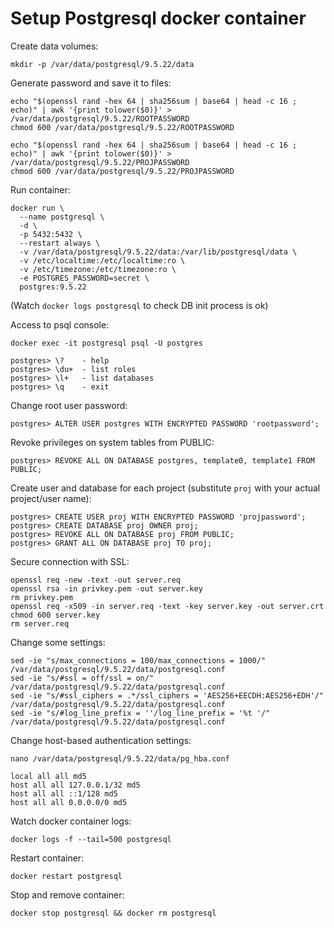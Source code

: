 # Setup Postgresql docker container

Create data volumes:

    mkdir -p /var/data/postgresql/9.5.22/data

Generate password and save it to files:

    echo "$(openssl rand -hex 64 | sha256sum | base64 | head -c 16 ; echo)" | awk '{print tolower($0)}' > /var/data/postgresql/9.5.22/ROOTPASSWORD
    chmod 600 /var/data/postgresql/9.5.22/ROOTPASSWORD

    echo "$(openssl rand -hex 64 | sha256sum | base64 | head -c 16 ; echo)" | awk '{print tolower($0)}' > /var/data/postgresql/9.5.22/PROJPASSWORD
    chmod 600 /var/data/postgresql/9.5.22/PROJPASSWORD

Run container:

    docker run \
      --name postgresql \
      -d \
      -p 5432:5432 \
      --restart always \
      -v /var/data/postgresql/9.5.22/data:/var/lib/postgresql/data \
      -v /etc/localtime:/etc/localtime:ro \
      -v /etc/timezone:/etc/timezone:ro \
      -e POSTGRES_PASSWORD=secret \
      postgres:9.5.22

(Watch ```docker logs postgresql``` to check DB init process is ok)

Access to psql console:

    docker exec -it postgresql psql -U postgres

    postgres> \?    - help
    postgres> \du+  - list roles
    postgres> \l+   - list databases
    postgres> \q    - exit


Change root user password:

    postgres> ALTER USER postgres WITH ENCRYPTED PASSWORD 'rootpassword';

Revoke privileges on system tables from PUBLIC:

    postgres> REVOKE ALL ON DATABASE postgres, template0, template1 FROM PUBLIC;

Create user and database for each project (substitute ```proj``` with your actual project/user name):

    postgres> CREATE USER proj WITH ENCRYPTED PASSWORD 'projpassword';
    postgres> CREATE DATABASE proj OWNER proj;
    postgres> REVOKE ALL ON DATABASE proj FROM PUBLIC;
    postgres> GRANT ALL ON DATABASE proj TO proj;

Secure connection with SSL:

    openssl req -new -text -out server.req
    openssl rsa -in privkey.pem -out server.key
    rm privkey.pem
    openssl req -x509 -in server.req -text -key server.key -out server.crt
    chmod 600 server.key
    rm server.req

Change some settings:

    sed -ie "s/max_connections = 100/max_connections = 1000/" /var/data/postgresql/9.5.22/data/postgresql.conf
    sed -ie "s/#ssl = off/ssl = on/" /var/data/postgresql/9.5.22/data/postgresql.conf
    sed -ie "s/#ssl_ciphers = .*/ssl_ciphers = 'AES256+EECDH:AES256+EDH'/" /var/data/postgresql/9.5.22/data/postgresql.conf
    sed -ie "s/#log_line_prefix = ''/log_line_prefix = '%t '/" /var/data/postgresql/9.5.22/data/postgresql.conf


Change host-based authentication settings:

    nano /var/data/postgresql/9.5.22/data/pg_hba.conf

    local all all md5
    host all all 127.0.0.1/32 md5
    host all all ::1/128 md5
    host all all 0.0.0.0/0 md5

Watch docker container logs:

    docker logs -f --tail=500 postgresql

Restart container:

    docker restart postgresql

Stop and remove container:

    docker stop postgresql && docker rm postgresql
